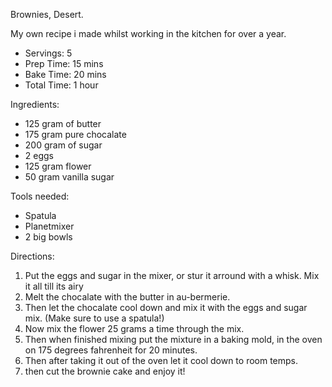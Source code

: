Brownies, Desert. 

My own recipe i made whilst working in the kitchen for over a year.


* Servings: 5
* Prep Time:  15 mins
* Bake Time:  20 mins
* Total Time:  1 hour

Ingredients:

* 125 gram of butter
* 175 gram pure chocalate
* 200 gram of sugar
* 2 eggs
* 125 gram flower
* 50 gram vanilla sugar

Tools needed:

* Spatula
* Planetmixer
* 2 big bowls

Directions:

1. Put the eggs and sugar in the mixer, or stur it arround with a whisk. Mix it all till its airy
2. Melt the chocalate with the butter in au-bermerie.
3. Then let the chocalate cool down and mix it with the eggs and sugar mix. (Make sure to use a spatula!)
4. Now mix the flower 25 grams a time through the mix.
5. Then when finished mixing put the mixture in a baking mold, in the oven on 175 degrees fahrenheit for 20 minutes.
6. Then after taking it out of the oven let it cool down to room temps.
7. then cut the brownie cake and enjoy it!
